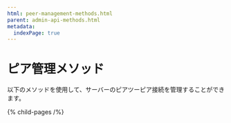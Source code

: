 ```yaml
---
html: peer-management-methods.html
parent: admin-api-methods.html
metadata:
  indexPage: true
---
```

# ピア管理メソッド

以下のメソッドを使用して、サーバーのピアツーピア接続を管理することができます。


{% child-pages /%}
